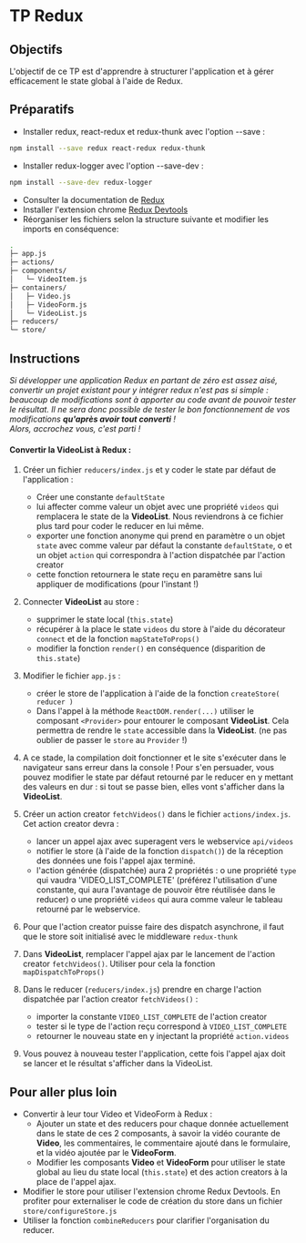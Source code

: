 # TP Redux

## Objectifs

L'objectif de ce TP est d'apprendre à structurer l'application et à gérer efficacement le state global à l'aide de Redux.

## Préparatifs

- Installer redux, react-redux et redux-thunk avec l'option --save :
```bash
npm install --save redux react-redux redux-thunk
```
- Installer redux-logger avec l'option --save-dev :
```bash
npm install --save-dev redux-logger
```
- Consulter la documentation de [Redux](http://redux.js.org/#documentation)
- Installer l'extension chrome [Redux Devtools](https://chrome.google.com/webstore/detail/redux-devtools/lmhkpmbekcpmknklioeibfkpmmfibljd)
- Réorganiser les fichiers selon la structure suivante et modifier les imports en conséquence:
```bash
.
├─ app.js
├─ actions/
├─ components/
│   └─ VideoItem.js
├─ containers/
│   ├─ Video.js
│   ├─ VideoForm.js
│   └─ VideoList.js
├─ reducers/
└─ store/
```

## Instructions
*Si développer une application Redux en partant de zéro est assez aisé, convertir un projet existant pour y intégrer redux n'est pas si simple : beaucoup de modifications sont à apporter au code avant de pouvoir tester le résultat. Il ne sera donc possible de tester le bon fonctionnement de vos modifications **qu'après avoir tout converti** ! <br>Alors, accrochez vous, c'est parti !*

#### Convertir la VideoList à Redux :

1. Créer un fichier `reducers/index.js` et y coder le state par défaut de l'application :
	+ Créer une constante `defaultState`
	+ lui affecter comme valeur un objet avec une propriété `videos` qui remplacera le state de la **VideoList**. Nous reviendrons à ce fichier plus tard pour coder le reducer en lui même.
	+ exporter une fonction anonyme qui prend en paramètre
		o un objet `state` avec comme valeur par défaut la constante `defaultState`,
		o et un objet `action` qui correspondra à l'action dispatchée par l'action creator
	+ cette fonction retournera le state reçu en paramètre sans lui appliquer de modifications (pour l'instant !)

2. Connecter **VideoList** au store :
	+ supprimer le state local (`this.state`)
	+ récupérer à la place le state `videos` du store à l'aide du décorateur `connect` et de la fonction `mapStateToProps()`
	+ modifier la fonction `render()` en conséquence (disparition de `this.state`)

3. Modifier le fichier `app.js` :
	+ créer le store de l'application à l'aide de la fonction `createStore( reducer )`
	+ Dans l'appel à la méthode `ReactDOM.render(...)` utiliser le composant `<Provider>` pour entourer le composant **VideoList**. Cela permettra de rendre le `state` accessible dans la **VideoList**. (ne pas oublier de passer le `store` au `Provider` !)

4. A ce stade, la compilation doit fonctionner et le site s'exécuter dans le navigateur sans erreur dans la console ! Pour s'en persuader, vous pouvez modifier le state par défaut retourné par le reducer en y mettant des valeurs en dur : si tout se passe bien, elles vont s'afficher dans la **VideoList**.

5. Créer un action creator `fetchVideos()` dans le fichier `actions/index.js`. Cet action creator devra :
	+ lancer un appel ajax avec superagent vers le webservice `api/videos`
	+ notifier le store (à l'aide de la fonction `dispatch()`) de la réception des données une fois l'appel ajax terminé.
	+ l'action générée (dispatchée) aura 2 propriétés :
		o une propriété `type` qui vaudra 'VIDEO_LIST_COMPLETE' (préférez l'utilisation d'une constante, qui aura l'avantage de pouvoir être réutilisée dans le reducer)
		o une propriété `videos` qui aura comme valeur le tableau retourné par le webservice.

6. Pour que l'action creator puisse faire des dispatch asynchrone, il faut que le store soit initialisé avec le middleware `redux-thunk`

7. Dans **VideoList**, remplacer l'appel ajax par le lancement de l'action creator `fetchVideos()`. Utiliser pour cela la fonction `mapDispatchToProps()`

8. Dans le reducer (`reducers/index.js`) prendre en charge l'action dispatchée par l'action creator `fetchVideos()` :
	+ importer la constante `VIDEO_LIST_COMPLETE` de l'action creator
	+ tester si le type de l'action reçu correspond à `VIDEO_LIST_COMPLETE`
	+ retourner le nouveau state en y injectant la propriété `action.videos`

9. Vous pouvez à nouveau tester l'application, cette fois l'appel ajax doit se lancer et le résultat s'afficher dans la VideoList.

## Pour aller plus loin
- Convertir à leur tour Video et VideoForm à Redux :
	+ Ajouter un state et des reducers pour chaque donnée actuellement dans le state de ces 2 composants, à savoir la vidéo courante de **Video**, les commentaires, le commentaire ajouté dans le formulaire, et la vidéo ajoutée par le **VideoForm**.
	+ Modifier les composants **Video** et **VideoForm** pour utiliser le state global au lieu du state local (`this.state`) et des action creators à la place de l'appel ajax.
- Modifier le store pour utiliser l'extension chrome Redux Devtools. En profiter pour externaliser le code de création du store dans un fichier `store/configureStore.js`
- Utiliser la fonction `combineReducers` pour clarifier l'organisation du reducer.
